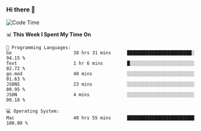 ### Hi there 👋

<!--
**CrazyCollin/crazycollin** is a ✨ _special_ ✨ repository because its `README.md` (this file) appears on your GitHub profile.

Here are some ideas to get you started:

- 🔭 I’m currently working on ...
- 🌱 I’m currently learning ...
- 👯 I’m looking to collaborate on ...
- 🤔 I’m looking for help with ...
- 💬 Ask me about ...
- 📫 How to reach me: ...
- 😄 Pronouns: ...
- ⚡ Fun fact: ...
-->

<!--START_SECTION:waka-->
![Code Time](http://img.shields.io/badge/Code%20Time-5%2C607%20hrs%2059%20mins-blue)

📊 **This Week I Spent My Time On** 

```text
💬 Programming Languages: 
Go                       38 hrs 31 mins      ████████████████████████░   94.15 % 
Text                     1 hr 6 mins         █░░░░░░░░░░░░░░░░░░░░░░░░   02.72 % 
go.mod                   40 mins             ░░░░░░░░░░░░░░░░░░░░░░░░░   01.63 % 
JSON5                    23 mins             ░░░░░░░░░░░░░░░░░░░░░░░░░   00.95 % 
JSON                     4 mins              ░░░░░░░░░░░░░░░░░░░░░░░░░   00.18 % 

💻 Operating System: 
Mac                      40 hrs 55 mins      █████████████████████████   100.00 % 
```


<!--END_SECTION:waka-->
